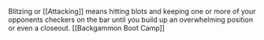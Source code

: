Blitzing or [[Attacking]] means hitting blots and keeping one or more of your opponents checkers on the bar until you build up an overwhelming position or even a closeout.
[[Backgammon Boot Camp]]
